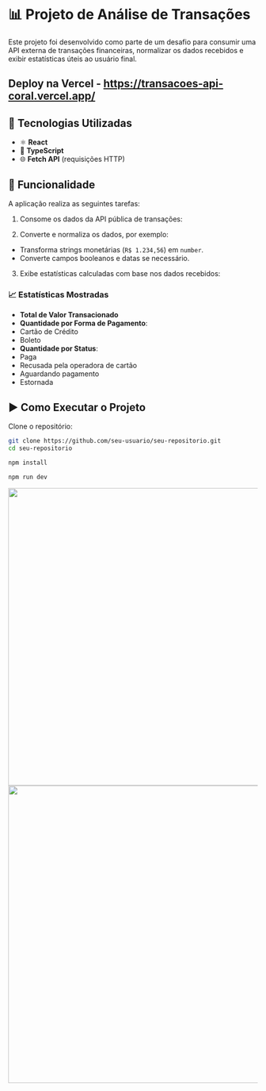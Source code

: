 # 📊 Projeto de Análise de Transações

Este projeto foi desenvolvido como parte de um desafio para consumir uma API externa de transações financeiras, normalizar os dados recebidos e exibir estatísticas úteis ao usuário final.

## Deploy na Vercel - https://transacoes-api-coral.vercel.app/

## 🚀 Tecnologias Utilizadas

- ⚛️ **React**
- 💙 **TypeScript**
- 🌐 **Fetch API** (requisições HTTP)

## 🔧 Funcionalidade

A aplicação realiza as seguintes tarefas:

1. Consome os dados da API pública de transações:

2. Converte e normaliza os dados, por exemplo:
- Transforma strings monetárias (`R$ 1.234,56`) em `number`.
- Converte campos booleanos e datas se necessário.
3. Exibe estatísticas calculadas com base nos dados recebidos:

### 📈 Estatísticas Mostradas

- **Total de Valor Transacionado**
- **Quantidade por Forma de Pagamento**:
- Cartão de Crédito
- Boleto
- **Quantidade por Status**:
- Paga
- Recusada pela operadora de cartão
- Aguardando pagamento
- Estornada


## ▶️ Como Executar o Projeto

Clone o repositório: 
   ```bash
   git clone https://github.com/seu-usuario/seu-repositorio.git
   cd seu-repositorio

npm install

npm run dev

````
<img border="0" data-original-height="1080" data-original-width="1920" height="600" src="https://blogger.googleusercontent.com/img/b/R29vZ2xl/AVvXsEj3pAu0XMbJS00wFm3StElMAnUiZoD4kfH0WWbLLtkdur0X8k0058BwZea5IU5WEqW9SREJnfPU3RS9CCGh06PhfwAy2BnQUO7fwnECOXSPpRHDytYjVR04C7jkI7sUpWaNc6RvlfZzZfjtdf7mol1C5lL1WghAVs0_WrHb7n_JQK3wxjcOsbZrGwi6NGWm/s1891/transcaoapi.png" width="1280" />
<br/>
<img border="0" data-original-height="1080" data-original-width="1920" height="600" src="https://blogger.googleusercontent.com/img/b/R29vZ2xl/AVvXsEiRbp_3LsilgEUHMbccWKCqY8DxfgxeUboEufdPejmL5DNfUvZSLmZL5HR90WgiZylaFKcp2ZXtFruQDSWD71LwgHL2BFml6jEeZyJSA8ix8NriJ7NtMeOUq32aC659ST6ylCWk21BjIqfxwA3P_a7cBpNfxm0XZa5hUiQtyQ3hewNtsrLxxv94chvuzgPK/s1882/transcaoapi2.png" width="1280" />

